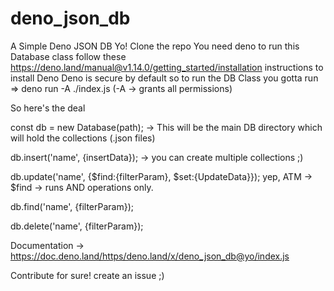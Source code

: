# deno_json_db

A Simple Deno JSON DB
Yo!
Clone the repo
You need deno to run this Database class 
follow these https://deno.land/manual@v1.14.0/getting_started/installation instructions to install Deno
Deno is secure by default so to run the DB Class
you gotta run => deno run -A ./index.js (-A -> grants all permissions)

So here's the deal 

const db = new Database(path); -> This will be the main DB directory which will hold the collections (.json files)

db.insert('name', {insertData}); -> you can create multiple collections ;)

db.update('name', {$find:{filterParam}, $set:{UpdateData}}); yep, ATM -> $find -> runs AND operations only.

db.find('name', {filterParam});

db.delete('name', {filterParam});

Documentation -> https://doc.deno.land/https/deno.land/x/deno_json_db@yo/index.js

Contribute
for sure! create an issue ;)

